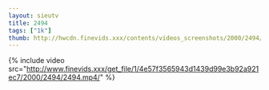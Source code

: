 ```yaml
--- 
layout: sieutv
title: 2494
tags: ["1k"]
thumb: http://hwcdn.finevids.xxx/contents/videos_screenshots/2000/2494/preview.mp4.jpg
---
```

{% include video src="http://www.finevids.xxx/get_file/1/4e57f3565943d1439d99e3b92a921ec7/2000/2494/2494.mp4/" %} 
